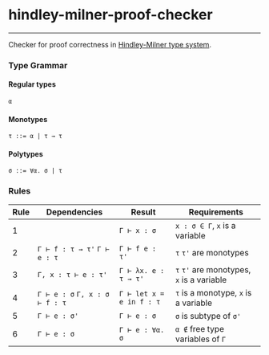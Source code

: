 # hindley-milner-proof-checker

---

Checker for proof correctness
in [Hindley-Milner type system](https://en.wikipedia.org/wiki/Hindley%E2%80%93Milner_type_system).

### Type Grammar

#### Regular types

`α`

#### Monotypes

`τ ::= α | τ → τ`

#### Polytypes

`σ ::= ∀α. σ | τ`

### Rules

| Rule | Dependencies                    | Result                   | Requirements                              |
|------|---------------------------------|--------------------------|-------------------------------------------|
| 1    |                                 | `Γ ⊢ x : σ`              | `x : σ ∈ Γ`, `x` is a variable            |
| 2    | `Γ ⊢ f : τ → τ'` `Γ ⊢ e : τ`    | `Γ ⊢ f e : τ'`           | `τ` `τ'` are monotypes                    |
| 3    | `Γ, x : τ ⊢ e : τ'`             | `Γ ⊢ λx. e : τ → τ'`     | `τ` `τ'` are monotypes, `x` is a variable |
| 4    | `Γ ⊢ e : σ` `Γ, x : σ ⊢ f : τ`  | `Γ ⊢ let x = e in f : τ` | `τ` is a monotype, `x` is a variable      | 
| 5    | `Γ ⊢ e : σ'`                    | `Γ ⊢ e : σ`              | `σ` is subtype of `σ'`                    |
| 6    | `Γ ⊢ e : σ`                     | `Γ ⊢ e : ∀α. σ`          | `α ∉` free type variables of `Γ`          |